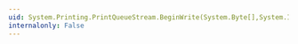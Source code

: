 ```yaml
---
uid: System.Printing.PrintQueueStream.BeginWrite(System.Byte[],System.Int32,System.Int32,System.AsyncCallback,System.Object)
internalonly: False
---
```

